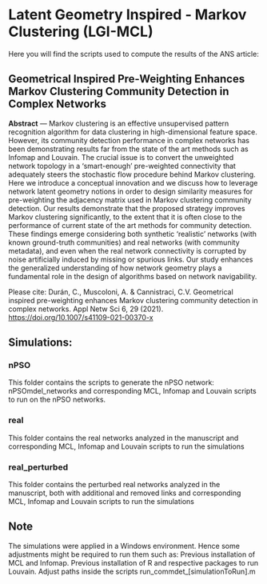 # Latent Geometry Inspired - Markov Clustering (LGI-MCL)

Here you will find the scripts used to compute the results of the ANS article:

## Geometrical Inspired Pre-Weighting Enhances Markov Clustering Community Detection in Complex Networks

**Abstract** — Markov clustering is an effective unsupervised pattern recognition algorithm for data clustering in high-dimensional feature space. However, its community detection performance in complex networks has been demonstrating results far from the state of the art methods such as Infomap and Louvain. The crucial issue is to convert the unweighted network topology in a ‘smart-enough’ pre-weighted connectivity that adequately steers the stochastic flow procedure behind Markov clustering. Here we introduce a conceptual innovation and we discuss how to leverage network latent geometry notions in order to design similarity measures for pre-weighting the adjacency matrix used in Markov clustering community detection. Our results demonstrate that the proposed strategy improves Markov clustering significantly, to the extent that it is often close to the performance of current state of the art methods for community detection. These findings emerge considering both synthetic ‘realistic’ networks (with known ground-truth communities) and real networks (with community metadata), and even when the real network connectivity is corrupted by noise artificially induced by missing or spurious links. Our study enhances the generalized understanding of how network geometry plays a fundamental role in the design of algorithms based on network navigability.

Please cite: Durán, C., Muscoloni, A. & Cannistraci, C.V. Geometrical inspired pre-weighting enhances Markov clustering community detection in complex networks. Appl Netw Sci 6, 29 (2021). https://doi.org/10.1007/s41109-021-00370-x

## Simulations:

### nPSO 

This folder contains the scripts to generate the nPSO network: nPSOmdel_networks
and corresponding MCL, Infomap and Louvain scripts to run on the nPSO networks.

### real

This folder contains the real networks analyzed in the manuscript
and corresponding MCL, Infomap and Louvain scripts to run the simulations

### real_perturbed

This folder contains the perturbed real networks analyzed in the manuscript, both with additional and removed links
and corresponding MCL, Infomap and Louvain scripts to run the simulations


## Note

The simulations were applied in a Windows environment. Hence some adjustments might be required to run them such as:
Previous installation of MCL and Infomap.
Previous installation of R and respective packages to run Louvain.
Adjust paths inside the scripts run_commdet_[simulationToRun].m
